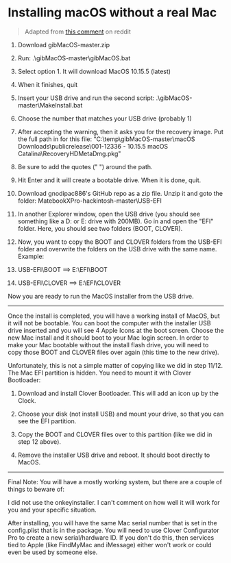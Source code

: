 # Installing macOS without a real Mac

> Adapted from [this comment](https://www.reddit.com/r/MatebookXPro/comments/gxdxlf/tried_out_the_hackintosh_on_my_mxp_2018/ft17vm7?utm_source=share&utm_medium=web2x) on reddit

1. Download gibMacOS-master.zip

2. Run: .\gibMacOS-master\gibMacOS.bat

3. Select option 1. It will download MacOS 10.15.5 (latest)

4. When it finishes, quit

5. Insert your USB drive and run the second script: .\gibMacOS-master\MakeInstall.bat

6. Choose the number that matches your USB drive (probably 1)

7. After accepting the warning, then it asks you for the recovery image. Put the full path in for this file: "C:\temp\gibMacOS-master\macOS Downloads\publicrelease\001-12336 - 10.15.5 macOS Catalina\RecoveryHDMetaDmg.pkg"

8. Be sure to add the quotes (" ") around the path.

9. Hit Enter and it will create a bootable drive. When it is done, quit.

10. Download gnodipac886's GitHub repo as a zip file. Unzip it and goto the folder: MatebookXPro-hackintosh-master\USB-EFI

11. In another Explorer window, open the USB drive (you should see something like a D: or E: drive with 200MB). Go in and open the "EFI" folder. Here, you should see two folders (BOOT, CLOVER).

12. Now, you want to copy the BOOT and CLOVER folders from the USB-EFI folder and overwrite the folders on the USB drive with the same name. Example:

13. USB-EFI\BOOT ==> E:\EFI\BOOT

14. USB-EFI\CLOVER ==> E:\EFI\CLOVER

Now you are ready to run the MacOS installer from the USB drive.

---

Once the install is completed, you will have a working install of MacOS, but it will not be bootable. You can boot the computer with the installer USB drive inserted and you will see 4 Apple Icons at the boot screen. Choose the new Mac install and it should boot to your Mac login screen. In order to make your Mac bootable without the install flash drive, you will need to copy those BOOT and CLOVER files over again (this time to the new drive).

Unfortunately, this is not a simple matter of copying like we did in step 11/12. The Mac EFI partition is hidden. You need to mount it with Clover Bootloader:

1. Download and install Clover Bootloader. This will add an icon up by the Clock.

2. Choose your disk (not install USB) and mount your drive, so that you can see the EFI partition.

3. Copy the BOOT and CLOVER files over to this partition (like we did in step 12 above).

4. Remove the installer USB drive and reboot. It should boot directly to MacOS.

---

Final Note: You will have a mostly working system, but there are a couple of things to beware of:

I did not use the onkeyinstaller. I can't comment on how well it will work for you and your specific situation.

After installing, you will have the same Mac serial number that is set in the config.plist that is in the package. You will need to use Clover Configurator Pro to create a new serial/hardware ID. If you don't do this, then services tied to Apple (like FindMyMac and iMessage) either won't work or could even be used by someone else.
